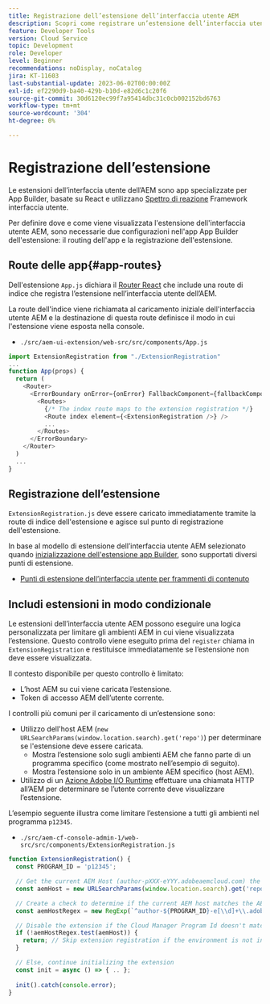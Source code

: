 ```yaml
---
title: Registrazione dell’estensione dell’interfaccia utente AEM
description: Scopri come registrare un’estensione dell’interfaccia utente dell’AEM.
feature: Developer Tools
version: Cloud Service
topic: Development
role: Developer
level: Beginner
recommendations: noDisplay, noCatalog
jira: KT-11603
last-substantial-update: 2023-06-02T00:00:00Z
exl-id: ef2290d9-ba40-429b-b10d-e82d6c1c20f6
source-git-commit: 30d6120ec99f7a95414dbc31c0cb002152bd6763
workflow-type: tm+mt
source-wordcount: '304'
ht-degree: 0%

---
```


# Registrazione dell’estensione

Le estensioni dell’interfaccia utente dell’AEM sono app specializzate per App Builder, basate su React e utilizzano [Spettro di reazione](https://react-spectrum.adobe.com/react-spectrum/) Framework interfaccia utente.

Per definire dove e come viene visualizzata l&#39;estensione dell&#39;interfaccia utente AEM, sono necessarie due configurazioni nell&#39;app App Builder dell&#39;estensione: il routing dell&#39;app e la registrazione dell&#39;estensione.

## Route delle app{#app-routes}

Dell&#39;estensione `App.js` dichiara il [Router React](https://reactrouter.com/en/main) che include una route di indice che registra l’estensione nell’interfaccia utente dell’AEM.

La route dell&#39;indice viene richiamata al caricamento iniziale dell&#39;interfaccia utente AEM e la destinazione di questa route definisce il modo in cui l&#39;estensione viene esposta nella console.

+ `./src/aem-ui-extension/web-src/src/components/App.js`

```javascript
import ExtensionRegistration from "./ExtensionRegistration"
...            
function App(props) {
  return (
    <Router>
      <ErrorBoundary onError={onError} FallbackComponent={fallbackComponent}>
        <Routes>
          {/* The index route maps to the extension registration */}
          <Route index element={<ExtensionRegistration />} />
          ...                                   
        </Routes>
      </ErrorBoundary>
    </Router>
  )
  ...
}
```

## Registrazione dell’estensione

`ExtensionRegistration.js` deve essere caricato immediatamente tramite la route di indice dell&#39;estensione e agisce sul punto di registrazione dell&#39;estensione.

In base al modello di estensione dell’interfaccia utente AEM selezionato quando [inizializzazione dell&#39;estensione app Builder](./app-initialization.md), sono supportati diversi punti di estensione.

+ [Punti di estensione dell’interfaccia utente per frammenti di contenuto](./content-fragments/overview.md#extension-points)


## Includi estensioni in modo condizionale

Le estensioni dell’interfaccia utente AEM possono eseguire una logica personalizzata per limitare gli ambienti AEM in cui viene visualizzata l’estensione. Questo controllo viene eseguito prima del `register` chiama in `ExtensionRegistration` e restituisce immediatamente se l’estensione non deve essere visualizzata.

Il contesto disponibile per questo controllo è limitato:

+ L’host AEM su cui viene caricata l’estensione.
+ Token di accesso AEM dell’utente corrente.

I controlli più comuni per il caricamento di un’estensione sono:

+ Utilizzo dell&#39;host AEM (`new URLSearchParams(window.location.search).get('repo')`) per determinare se l&#39;estensione deve essere caricata.
   + Mostra l’estensione solo sugli ambienti AEM che fanno parte di un programma specifico (come mostrato nell’esempio di seguito).
   + Mostra l’estensione solo in un ambiente AEM specifico (host AEM).
+ Utilizzo di un [Azione Adobe I/O Runtime](./runtime-action.md) effettuare una chiamata HTTP all’AEM per determinare se l’utente corrente deve visualizzare l’estensione.

L’esempio seguente illustra come limitare l’estensione a tutti gli ambienti nel programma `p12345`.

+ `./src/aem-cf-console-admin-1/web-src/src/components/ExtensionRegistration.js`

```javascript
function ExtensionRegistration() {
  const PROGRAM_ID = 'p12345';

  // Get the current AEM Host (author-pXXX-eYYY.adobeaemcloud.com) the extension is loading on
  const aemHost = new URLSearchParams(window.location.search).get('repo');

  // Create a check to determine if the current AEM host matches the AEM program that uses this extension 
  const aemHostRegex = new RegExp(`^author-${PROGRAM_ID}-e[\\d]+\\.adobeaemcloud\\.com$`)

  // Disable the extension if the Cloud Manager Program Id doesn't match the regex.
  if (!aemHostRegex.test(aemHost)) {
    return; // Skip extension registration if the environment is not in program p12345.
  }

  // Else, continue initializing the extension
  const init = async () => { .. };
  
  init().catch(console.error);
}
```
